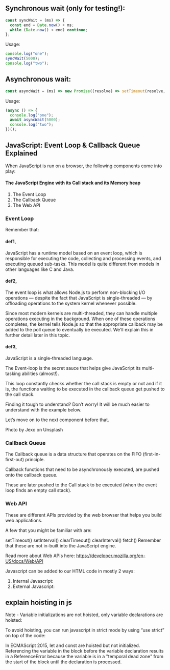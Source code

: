 ## Synchronous wait (only for testing!):

```javascript
const syncWait = (ms) => {
  const end = Date.now() + ms;
  while (Date.now() < end) continue;
};
```

Usage:

```javascript
console.log("one");
syncWait(5000);
console.log("two");
```

## Asynchronous wait:

```javascript
const asyncWait = (ms) => new Promise((resolve) => setTimeout(resolve, ms));
```

Usage:

```javascript
(async () => {
  console.log("one");
  await asyncWait(5000);
  console.log("two");
})();
```

## JavaScript: Event Loop & Callback Queue Explained

When JavaScript is run on a browser, the following components come into play:

#### The JavaScript Engine with its Call stack and its Memory heap

1. The Event Loop
2. The Callback Queue
3. The Web API

### Event Loop

Remember that:

#### def1,

JavaScript has a runtime model based on an event loop, which is responsible for executing the code, collecting and processing events, and executing queued sub-tasks. This model is quite different from models in other languages like C and Java.

#### def2,

The event loop is what allows Node.js to perform non-blocking I/O operations — despite the fact that JavaScript is single-threaded — by offloading operations to the system kernel whenever possible.

Since most modern kernels are multi-threaded, they can handle multiple operations executing in the background. When one of these operations completes, the kernel tells Node.js so that the appropriate callback may be added to the poll queue to eventually be executed. We'll explain this in further detail later in this topic.

#### def3,

JavaScript is a single-threaded language.

The Event-loop is the secret sauce that helps give JavaScript its multi-tasking abilities (almost!).

This loop constantly checks whether the call stack is empty or not and if it is, the functions waiting to be executed in the callback queue get pushed to the call stack.

Finding it tough to understand? Don’t worry! It will be much easier to understand with the example below.

Let’s move on to the next component before that.

Photo by Jexo on Unsplash

### Callback Queue

The Callback queue is a data structure that operates on the FIFO (first-in-first-out) principle.

Callback functions that need to be asynchronously executed, are pushed onto the callback queue.

These are later pushed to the Call stack to be executed (when the event loop finds an empty call stack).

### Web API

These are different APIs provided by the web browser that helps you build web applications.

A few that you might be familiar with are:

setTimeout()
setInterval()
clearTimeout()
clearInterval()
fetch()
Remember that these are not in-built into the JavaScript engine.

Read more about Web APIs here:
https://developer.mozilla.org/en-US/docs/Web/API


Javascript can be added to our HTML code in mostly 2 ways:
  1. Internal Javascript: 
  2. External Javascript: 


## explain hoisting in js


Note - Variable initializations are not hoisted, only variable declarations are hoisted:

To avoid hoisting, you can run javascript in strict mode by using “use strict” on top of the code:

In ECMAScript 2015, let and const are hoisted but not initialized. Referencing the variable in the block before the variable declaration results in a ReferenceError because the variable is in a "temporal dead zone" from the start of the block until the declaration is processed.

